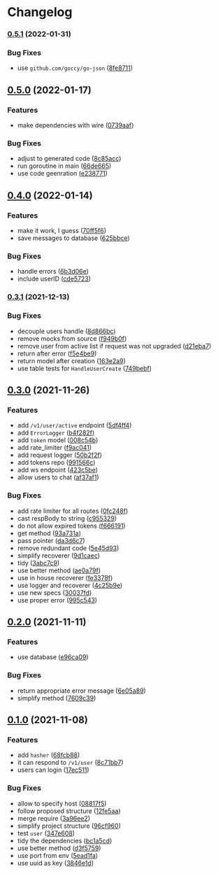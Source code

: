 # Changelog

### [0.5.1](https://www.github.com/brokeyourbike/lets-go-chat/compare/v0.5.0...v0.5.1) (2022-01-31)


### Bug Fixes

* use `github.com/goccy/go-json` ([8fe8711](https://www.github.com/brokeyourbike/lets-go-chat/commit/8fe8711f8af09cdc4aeb2dd4b18a0b10866621b2))

## [0.5.0](https://www.github.com/brokeyourbike/lets-go-chat/compare/v0.4.0...v0.5.0) (2022-01-17)


### Features

* make dependencies with wire ([0739aaf](https://www.github.com/brokeyourbike/lets-go-chat/commit/0739aafe9c1886d8adf669b4537df170d083d01d))


### Bug Fixes

* adjust to generated code ([8c85acc](https://www.github.com/brokeyourbike/lets-go-chat/commit/8c85acca6b674df25bebeb4b5624facffa598f33))
* run goroutine in main ([66de665](https://www.github.com/brokeyourbike/lets-go-chat/commit/66de665b56559dea9873bcd68d8d899a2ad8a833))
* use code geenration ([e238771](https://www.github.com/brokeyourbike/lets-go-chat/commit/e238771ea5c9198acef9c2cb68bd2e85fd24b6c9))

## [0.4.0](https://www.github.com/brokeyourbike/lets-go-chat/compare/v0.3.1...v0.4.0) (2022-01-14)


### Features

* make it work, I guess ([70ff5f6](https://www.github.com/brokeyourbike/lets-go-chat/commit/70ff5f6c75abe6ada835bf41712764fa5cb7c914))
* save messages to database ([625bbce](https://www.github.com/brokeyourbike/lets-go-chat/commit/625bbceaa442666b995d91cd278a514968f357d2))


### Bug Fixes

* handle errors ([6b3d06e](https://www.github.com/brokeyourbike/lets-go-chat/commit/6b3d06e498212652af46283e188435ad68401127))
* include userID ([cde5723](https://www.github.com/brokeyourbike/lets-go-chat/commit/cde57232b7a04b226d98cd80ac932a016170ca25))

### [0.3.1](https://www.github.com/brokeyourbike/lets-go-chat/compare/v0.3.0...v0.3.1) (2021-12-13)


### Bug Fixes

* decouple users handle ([8d866bc](https://www.github.com/brokeyourbike/lets-go-chat/commit/8d866bc8165ffda269a452d15500368791f61c88))
* remove mocks from source ([f949b0f](https://www.github.com/brokeyourbike/lets-go-chat/commit/f949b0fa1ccd721a680e115747b218b8d4367ed6))
* remove user from active list if request was not upgraded ([d21eba7](https://www.github.com/brokeyourbike/lets-go-chat/commit/d21eba7083a15b17140e316657033318c88c3636))
* return after error ([f5e4be9](https://www.github.com/brokeyourbike/lets-go-chat/commit/f5e4be90bf88d9ab501590a0e8f01b14e7a00ed5))
* return model after creation ([163e2a9](https://www.github.com/brokeyourbike/lets-go-chat/commit/163e2a9361e02af943832a2c20989d925560a102))
* use table tests for `HandleUserCreate` ([749bebf](https://www.github.com/brokeyourbike/lets-go-chat/commit/749bebfaa8b4b551a10c876027e6de86645aa3d2))

## [0.3.0](https://www.github.com/brokeyourbike/lets-go-chat/compare/v0.2.0...v0.3.0) (2021-11-26)


### Features

* add `/v1/user/active` endpoint ([5df4ff4](https://www.github.com/brokeyourbike/lets-go-chat/commit/5df4ff4f2e8f9e2febf1306940e500bff1af1e4e))
* add `ErrorLogger` ([b4f282f](https://www.github.com/brokeyourbike/lets-go-chat/commit/b4f282fddb079bedee78f9f2123e7287761aca94))
* add `token` model ([008c54b](https://www.github.com/brokeyourbike/lets-go-chat/commit/008c54b6e5c182d15740e64df4cef7277373fc24))
* add rate_limiter ([f9ac041](https://www.github.com/brokeyourbike/lets-go-chat/commit/f9ac041f92b79b365de6edad9ac4b157594697f0))
* add request logger ([50b2f2f](https://www.github.com/brokeyourbike/lets-go-chat/commit/50b2f2fae1e00cd15ef0ddf01c08f832ae254763))
* add tokens repo ([991566c](https://www.github.com/brokeyourbike/lets-go-chat/commit/991566c8a6e2e8e588aece05395b6276ec90294b))
* add ws endpoint ([423c5be](https://www.github.com/brokeyourbike/lets-go-chat/commit/423c5be5ecf151e877778509bc6ecaf0ae148297))
* allow users to chat ([af37af1](https://www.github.com/brokeyourbike/lets-go-chat/commit/af37af108947cab0ffb81a7dff0218780840dc03))


### Bug Fixes

* add rate limiter for all routes ([0fc248f](https://www.github.com/brokeyourbike/lets-go-chat/commit/0fc248f60906c5a3fb667db8871d2798ac73eff2))
* cast respBody to string ([c955329](https://www.github.com/brokeyourbike/lets-go-chat/commit/c9553290c4284470d3a724f8d67ee46d8294462f))
* do not allow expired tokens ([f666191](https://www.github.com/brokeyourbike/lets-go-chat/commit/f666191b1072ab53115f86f8e405df6be1224c53))
* get method ([93a731a](https://www.github.com/brokeyourbike/lets-go-chat/commit/93a731a3baf5164ab993c0a717c4557301ec6779))
* pass pointer ([da3d6c7](https://www.github.com/brokeyourbike/lets-go-chat/commit/da3d6c7183bf147964c1c0040e2235077df8a8a5))
* remove redundant code ([5e45d93](https://www.github.com/brokeyourbike/lets-go-chat/commit/5e45d931660d4a03b9ba91dd3648aa0738fa34c0))
* simplify recoverer ([9d1caec](https://www.github.com/brokeyourbike/lets-go-chat/commit/9d1caec6f9f9d4209d16ddc0003e3652cf682bb3))
* tidy ([3abc7c9](https://www.github.com/brokeyourbike/lets-go-chat/commit/3abc7c96f4350957876fdb3c4ea5c7fea4bfacba))
* use better method ([ae0a79f](https://www.github.com/brokeyourbike/lets-go-chat/commit/ae0a79f8649b08a2dc357adf9d0b243e642fbf17))
* use in house recoverer ([fe3378f](https://www.github.com/brokeyourbike/lets-go-chat/commit/fe3378f5d32bba3d1246eb8e588fb9bd7a7a2d1f))
* use logger and recoverer ([4c25b9e](https://www.github.com/brokeyourbike/lets-go-chat/commit/4c25b9e73728a4ee13ec885ff38e044a6ff322c4))
* use new specs ([30037fd](https://www.github.com/brokeyourbike/lets-go-chat/commit/30037fd42cc36bd3fd1e6c35e50967578b9fbf77))
* use proper error ([995c543](https://www.github.com/brokeyourbike/lets-go-chat/commit/995c543a5ddd439d0f46ac1f98729b5e407925a1))

## [0.2.0](https://www.github.com/brokeyourbike/lets-go-chat/compare/v0.1.0...v0.2.0) (2021-11-11)


### Features

* use database ([e96ca09](https://www.github.com/brokeyourbike/lets-go-chat/commit/e96ca09bcae85c4a52810545cf137e897696eb59))


### Bug Fixes

* return appropriate error message ([6e05a89](https://www.github.com/brokeyourbike/lets-go-chat/commit/6e05a89fce53f8e48f2ac4d2b909f9a33d47387d))
* simplify method ([7609c39](https://www.github.com/brokeyourbike/lets-go-chat/commit/7609c395e49fbea9f341a643efde807272a0d01d))

## [0.1.0](https://www.github.com/brokeyourbike/lets-go-chat/compare/v0.0.1...v0.1.0) (2021-11-08)


### Features

* add `hasher` ([68fcb88](https://www.github.com/brokeyourbike/lets-go-chat/commit/68fcb884d56ce11592ad646407052f08a4fb4893))
* it can respond to `/v1/user` ([8c71bb7](https://www.github.com/brokeyourbike/lets-go-chat/commit/8c71bb7adf746fec0c4f1a5a96f958de21669366))
* users can login ([17ec511](https://www.github.com/brokeyourbike/lets-go-chat/commit/17ec5119e0ed7f6ecf152faeb3a61965aa589af6))


### Bug Fixes

* allow to specify host ([08817f5](https://www.github.com/brokeyourbike/lets-go-chat/commit/08817f55c8d85bc2e33c5b9023ac425ea292c832))
* follow proposed structure ([12fe5aa](https://www.github.com/brokeyourbike/lets-go-chat/commit/12fe5aaec3cc7e6d500b85c5140a0ac2408ed385))
* merge require ([3a96ee2](https://www.github.com/brokeyourbike/lets-go-chat/commit/3a96ee2c7969b9d31ec3537272fcb3ca6dd54a6c))
* simplify project structure ([96cf960](https://www.github.com/brokeyourbike/lets-go-chat/commit/96cf9604433b3975834d6c79eff8da52f4de5d4f))
* test `user` ([347e608](https://www.github.com/brokeyourbike/lets-go-chat/commit/347e60804cb307e49a0d523a75d151813e44173f))
* tidy the dependencies ([bc1a5cd](https://www.github.com/brokeyourbike/lets-go-chat/commit/bc1a5cdab4cdd5177af79a7300c0f43d9be2b0d9))
* use better method ([d3f5759](https://www.github.com/brokeyourbike/lets-go-chat/commit/d3f5759c4e285a15e03379b2cc4556b7ca12d3a5))
* use port from env ([5ead1fa](https://www.github.com/brokeyourbike/lets-go-chat/commit/5ead1fa56d42b95e0a6a9ebbf51a6eedd894d60b))
* use uuid as key ([3846e1d](https://www.github.com/brokeyourbike/lets-go-chat/commit/3846e1d1ea13f3a643f7329c02ccff18b7560e55))
